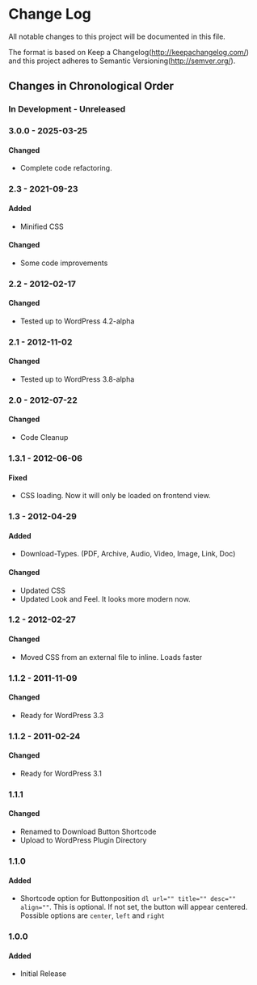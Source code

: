 # Change Log

All notable changes to this project will be documented in this file.

The format is based on Keep a Changelog(http://keepachangelog.com/)
and this project adheres to Semantic Versioning(http://semver.org/).

<!--
GitHub MD Syntax:
https://docs.github.com/en/get-started/writing-on-github/getting-started-with-writing-and-formatting-on-github/basic-writing-and-formatting-syntax

Highlighting:
https://docs.github.com/assets/cb-41128/mw-1440/images/help/writing/alerts-rendered.webp

> !NOTE
> Highlights information that users should take into account, even when skimming.

> !IMPORTANT
> Crucial information necessary for users to succeed.

> !WARNING
> Critical content demanding immediate user attention due to potential risks.
-->

## Changes in Chronological Order

### In Development - Unreleased

<!--
Section Order:

#### Added
#### Fixed
#### Changed
#### Deprecated
#### Removed
#### Security
-->

### 3.0.0 - 2025-03-25

#### Changed

- Complete code refactoring.

### 2.3 - 2021-09-23

#### Added

- Minified CSS

#### Changed

- Some code improvements

### 2.2 - 2012-02-17

#### Changed

- Tested up to WordPress 4.2-alpha

### 2.1 - 2012-11-02

#### Changed

- Tested up to WordPress 3.8-alpha

### 2.0 - 2012-07-22

#### Changed

- Code Cleanup

### 1.3.1 - 2012-06-06

#### Fixed

- CSS loading. Now it will only be loaded on frontend view.

### 1.3 - 2012-04-29

#### Added

- Download-Types. (PDF, Archive, Audio, Video, Image, Link, Doc)

#### Changed

- Updated CSS
- Updated Look and Feel. It looks more modern now.

### 1.2 - 2012-02-27

#### Changed

- Moved CSS from an external file to inline. Loads faster

### 1.1.2 - 2011-11-09

#### Changed

- Ready for WordPress 3.3

### 1.1.2 - 2011-02-24

#### Changed

- Ready for WordPress 3.1

### 1.1.1

#### Changed

- Renamed to Download Button Shortcode
- Upload to WordPress Plugin Directory

### 1.1.0

#### Added

- Shortcode option for Buttonposition `dl url="" title="" desc="" align=""`. This
  is optional. If not set, the button will appear centered. Possible options are
  `center`, `left` and `right`

### 1.0.0

#### Added

- Initial Release
